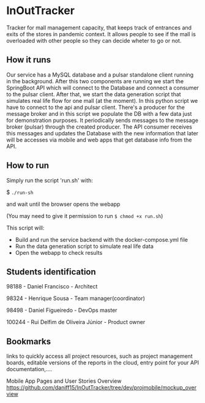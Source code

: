 # InOutTracker

Tracker for mall management capacity, that keeps track of entrances and exits of the stores in pandemic context.
It allows people to see if the mall is overloaded with other people so they can decide wheter to go or not.

## How it runs

Our service has a MySQL database and a pulsar standalone client running in the background. After this two components are running we start the SpringBoot API which will connect to the Database and connect a consumer to the pulsar client. After that, we start the data generation script that simulates real life flow for one mall (at the moment). In this python script we have to connect to the api and pulsar client. There's a producer for the message broker and in this script we populate the DB with a few data just for demonstration purposes. It periodically sends messages to the message broker (pulsar) through the created producer. The API consumer receives this messages and updates the Database with the new information that later will be accesses via mobile and web apps that get database info from the API.

## How to run

Simply run the script 'run.sh' with:

$ `./run-sh`

and wait until the browser opens the webapp

(You may need to give it permission to run `$ chmod +x run.sh`)

This script will:
- Build and run the service backend with the docker-compose.yml file 
- Run the data generation script to simulate real life data
- Open the webapp to check results

## Students identification 

98188 - Daniel Francisco - Architect

98324 - Henrique Sousa - Team manager(coordinator)

98498 - Daniel Figueiredo - DevOps master

100244 - Rui Delfim de Oliveira Júnior - Product owner

## Bookmarks

links to quickly access all project resources, such as project
management boards, editable versions of the reports in the cloud, entry point for
your API documentation,....


Mobile App Pages and User Stories Overview 
https://github.com/daniff15/InOutTracker/tree/dev/projmobile/mockup_overview
